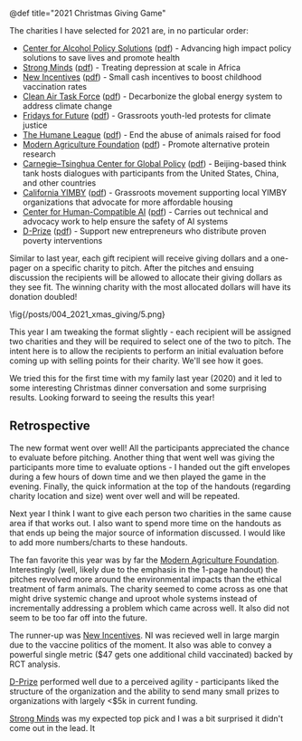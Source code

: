 @def title="2021 Christmas Giving Game"

The charities I have selected for 2021 are, in no particular order:
 - [Center for Alcohol Policy Solutions](https://www.alcoholpolicysolutions.center/) ([pdf](caps.pdf)) - Advancing high impact policy solutions to save lives and promote health
 - [Strong Minds](https://strongminds.org/) ([pdf](sm.pdf)) - Treating depression at scale in Africa
 - [New Incentives](https://www.newincentives.org/) ([pdf](ni.pdf)) - Small cash incentives to boost childhood vaccination rates
 - [Clean Air Task Force](https://www.catf.us/) ([pdf](catf.pdf)) - Decarbonize the global energy system to address climate change
 - [Fridays for Future](https://fridaysforfuture.org/) ([pdf](fff.pdf)) - Grassroots youth-led protests for climate justice
 - [The Humane League](https://thehumaneleague.org/) ([pdf](thl.pdf)) - End the abuse of animals raised for food
 - [Modern Agriculture Foundation](https://www.modern-agriculture.org/) ([pdf](maf.pdf)) - Promote alternative protein research
 - [Carnegie–Tsinghua Center for Global Policy](https://carnegietsinghua.org/about/?fa=contact?lang=en) ([pdf](ctc.pdf)) - Beijing-based think tank hosts dialogues with participants from the United States, China, and other countries
 - [California YIMBY](https://cayimby.org/) ([pdf](yimby.pdf)) - Grassroots movement supporting local YIMBY organizations that advocate for more affordable housing
 - [Center for Human-Compatible AI](https://humancompatible.ai/) ([pdf](chai.pdf)) - Carries out technical and advocacy work to help ensure the safety of AI systems 
 - [D-Prize](https://d-prize.org/) ([pdf](dp.pdf)) - Support new entrepreneurs who distribute proven poverty interventions


Similar to last year, each gift recipient will receive giving dollars and a one-pager on a specific charity to pitch. After the pitches and ensuing discussion the recipients will be allowed to allocate their giving dollars as they see fit. The winning charity with the most allocated dollars will have its donation doubled! 
 
\fig{/posts/004_2021_xmas_giving/5.png}

This year I am tweaking the format slightly - each recipient will be assigned two charities and they will be required to select one of the two to pitch. The intent here is to allow the recipients to perform an initial evaluation before coming up with selling points for their charity. We'll see how it goes.

We tried this for the first time with my family last year (2020) and it led to some interesting Christmas dinner conversation and some surprising results. Looking forward to seeing the results this year!


## Retrospective
The new format went over well! All the participants appreciated the chance to evaluate before pitching. Another thing that went well was giving the participants more time to evaluate options - I handed out the gift envelopes during a few hours of down time and we then played the game in the evening. Finally, the quick information at the top of the handouts (regarding charity location and size) went over well and will be repeated.

Next year I think I want to give each person two charities in the same cause area if that works out. I also want to spend more time on the handouts as that ends up being the major source of information discussed. I would like to add more numbers/charts to these handouts.

The fan favorite this year was by far the [Modern Agriculture Foundation](https://www.modern-agriculture.org/). Interestingly (well, likely due to the emphasis in the 1-page handout) the pitches revolved more around the environmental impacts than the ethical treatment of farm animals. The charity seemed to come across as one that might drive systemic change and uproot whole systems instead of incrementally addressing a problem which came across well. It also did not seem to be too far off into the future.

The runner-up was [New Incentives](https://www.newincentives.org/). NI was recieved well in large margin due to the vaccine politics of the moment. It also was able to convey a powerful single metric ($47 gets one additional child vaccinated) backed by RCT analysis. 

[D-Prize](https://d-prize.org/) performed well due to a perceived agility - participants liked the structure of the organization and the ability to send many small prizes to organizations with largely <$5k in current funding.

[Strong Minds](https://strongminds.org/) was my expected top pick and I was a bit surprised it didn't come out in the lead. It 